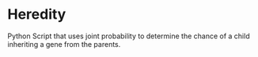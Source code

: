 # Heredity

Python Script that uses joint probability to determine the chance of a child inheriting a gene from the parents.